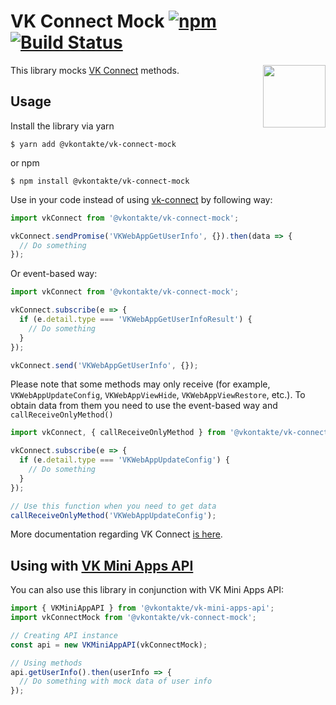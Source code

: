 # VK Connect Mock [![npm](https://img.shields.io/npm/v/@vkontakte/vk-connect-mock.svg)](https://npmjs.com/package/@vkontakte/vk-connect-mock) [![Build Status](https://travis-ci.org/VKCOM/vk-connect-mock.svg?branch=master)](https://travis-ci.org/VKCOM/vk-connect-mock)

<img width="100" height="100" src="https://avatars3.githubusercontent.com/u/1478241?s=200&v=4" align="right">

This library mocks [VK Connect](https://www.npmjs.com/package/@vkontakte/vk-connect) methods.

## Usage

Install the library via yarn

```
$ yarn add @vkontakte/vk-connect-mock
```

or npm

```
$ npm install @vkontakte/vk-connect-mock
```

Use in your code instead of using [vk-connect](https://www.npmjs.com/package/@vkontakte/vk-connect) by following way:

```javascript
import vkConnect from '@vkontakte/vk-connect-mock';

vkConnect.sendPromise('VKWebAppGetUserInfo', {}).then(data => {
  // Do something
});
```

Or event-based way:

```javascript
import vkConnect from '@vkontakte/vk-connect-mock';

vkConnect.subscribe(e => {
  if (e.detail.type === 'VKWebAppGetUserInfoResult') {
    // Do something
  }
});

vkConnect.send('VKWebAppGetUserInfo', {});
```

Please note that some methods may only receive (for example, `VKWebAppUpdateConfig`,
`VKWebAppViewHide`, `VKWebAppViewRestore`, etc.). To obtain data from them you need to use the event-based way and `callReceiveOnlyMethod()`

```javascript
import vkConnect, { callReceiveOnlyMethod } from '@vkontakte/vk-connect-mock';

vkConnect.subscribe(e => {
  if (e.detail.type === 'VKWebAppUpdateConfig') {
    // Do something
  }
});

// Use this function when you need to get data
callReceiveOnlyMethod('VKWebAppUpdateConfig');
```

More documentation regarding VK Connect [is here](https://vk.com/dev/vk_apps_docs?f=4.%20%D0%9F%D0%BE%D0%B4%D0%BA%D0%BB%D1%8E%D1%87%D0%B5%D0%BD%D0%B8%D0%B5%20VK%20Connect).

## Using with [VK Mini Apps API](https://github.com/vkcom/vk-mini-apps-api)

You can also use this library in conjunction with VK Mini Apps API:

```javascript
import { VKMiniAppAPI } from '@vkontakte/vk-mini-apps-api';
import vkConnectMock from '@vkontakte/vk-connect-mock';

// Creating API instance
const api = new VKMiniAppAPI(vkConnectMock);

// Using methods
api.getUserInfo().then(userInfo => {
  // Do something with mock data of user info
});
```
